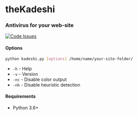 # theKadeshi #
### Antivirus for your web-site ###
[![Code Issues](https://www.quantifiedcode.com/api/v1/project/40bbe4ed3bdf46af9107edcea02e9d22/badge.svg)](https://www.quantifiedcode.com/app/project/40bbe4ed3bdf46af9107edcea02e9d22)
#### Options ####
```bash
python kadeshi.py [options] /home/name/your-site-folder/
```
* `-h`  - Help
* `-v`  - Version
* `-nc` - Disable color output
* `-nh` - Disable heuristic detection

#### Requirements ####
* Python 3.6+
